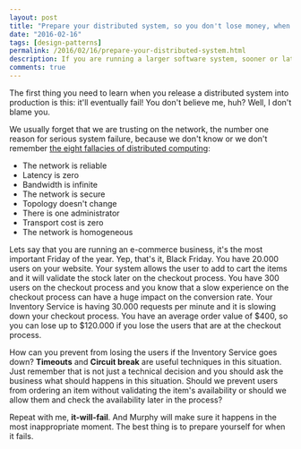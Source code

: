 ```yaml
---
layout: post
title: "Prepare your distributed system, so you don't lose money, when it fails"
date: "2016-02-16"
tags: [design-patterns]
permalink: /2016/02/16/prepare-your-distributed-system.html
description: If you are running a larger software system, sooner or later, it will fail. So prepare your system for failure, while you're still making money.
comments: true
---
```


The first thing you need to learn when you release a distributed system into production is this: it'll eventually fail! You don't believe me, huh? Well, I don't blame you.

We usually forget that we are trusting on the network, the number one reason for serious system failure, because we don't know or we don't remember [the eight fallacies of distributed computing][1]:

- The network is reliable
- Latency is zero
- Bandwidth is infinite
- The network is secure
- Topology doesn't change
- There is one administrator
- Transport cost is zero
- The network is homogeneous

Lets say that you are running an e-commerce business, it's the most important Friday of the year. Yep, that's it, Black Friday. You have 20.000 users on your website. Your system allows the user to add to cart the items and it will validate the stock later on the checkout process. You have 300 users on the checkout process and you know that a slow experience on the checkout process can have a huge impact on the conversion rate. Your Inventory Service is having 30.000 requests per minute and it is slowing down your checkout process. You have an average order value of $400, so you can lose up to $120.000 if you lose the users that are at the checkout process.

How can you prevent from losing the users if the Inventory Service goes down? <b>Timeouts</b> and <b>Circuit break</b> are useful techniques in this situation. Just remember that is not just a technical decision and you should ask the business what should happens in this situation. Should we prevent users from ordering an item without validating the item's availability or should we allow them and check the availability later in the process?  

Repeat with me, <b>it-will-fail</b>. And Murphy will make sure it happens in the most inappropriate moment. The best thing is to prepare yourself for when it fails.

[1]:https://en.wikipedia.org/wiki/Fallacies_of_distributed_computing
